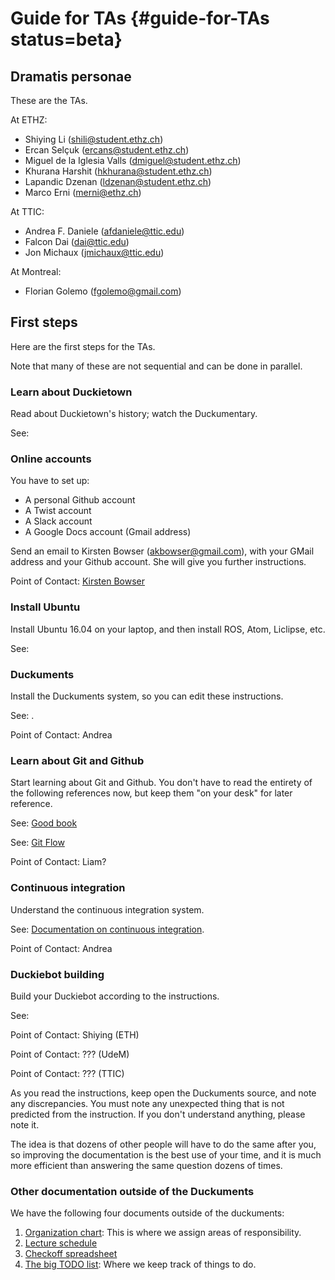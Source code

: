 # Guide for TAs {#guide-for-TAs status=beta}

## Dramatis personae

These are the TAs.

At ETHZ:

- Shiying Li (shili@student.ethz.ch)
- Ercan Selçuk (ercans@student.ethz.ch)
- Miguel de la Iglesia Valls (dmiguel@student.ethz.ch)
- Khurana Harshit (hkhurana@student.ethz.ch)
- Lapandic Dzenan (ldzenan@student.ethz.ch)
- Marco Erni (merni@ethz.ch)

At TTIC:

- Andrea F. Daniele (afdaniele@ttic.edu)
- Falcon Dai (dai@ttic.edu)
- Jon Michaux (jmichaux@ttic.edu)

At Montreal:

- Florian Golemo (fgolemo@gmail.com)


## First steps

Here are the first steps for the TAs.

Note that many of these are not sequential and can be done in parallel.

### Learn about Duckietown

Read about Duckietown's history; watch the Duckumentary.

See: [](+the_duckietown_project#duckietown-project)

### Online accounts

You have to set up:

- A personal  Github account
- A Twist account
- A Slack account
- A Google Docs account (Gmail address)

Send an email to Kirsten Bowser (akbowser@gmail.com), with your GMail address and your Github account.  She will give you further instructions.

Point of Contact: [Kirsten Bowser](mailto:akbowser@gmail.com)

### Install Ubuntu

Install Ubuntu 16.04 on your laptop,
and then install ROS, Atom, Liclipse, etc.

See: [](+opmanual_duckiebot#setup-laptop)

### Duckuments

Install the Duckuments system, so you can edit these instructions.

See: [](+duckumentation#contribute).

Point of Contact: Andrea

### Learn about Git and Github

Start learning about Git and Github. You don't have to read the entirety of the
following references now, but keep them "on your desk" for later reference.

See: [Good book](https://git-scm.com/book/en/v2)

See: [Git Flow](http://nvie.com/posts/a-successful-git-branching-model/)

Point of Contact: Liam?

### Continuous integration

Understand the continuous integration system.

See: [Documentation on continuous integration](+software_devel#continuous-integration).

Point of Contact: Andrea

### Duckiebot building

Build your Duckiebot according to the instructions.

See: [](+opmanual_duckiebot#building-duckiebot-c0)


Point of Contact: Shiying (ETH)

Point of Contact: ??? (UdeM)

Point of Contact: ??? (TTIC)

As you read the instructions, keep open the Duckuments source, and note any
discrepancies. You must note any unexpected thing that is not predicted from the
instruction. If you don't understand anything, please note it.

The idea is that dozens of other people will have to do the same after you, so
improving the documentation is the best use of your time, and it is much more
efficient than answering the same question dozens of times.

### Other documentation outside of the Duckuments

We have the following four documents outside of the duckuments:

1. [Organization chart][org-chart]: This is where we assign areas of responsibility.
2. [Lecture schedule][lecture-schedule]
3. [Checkoff spreadsheet][checkoff]
4. [The big TODO list][todo-list]: Where we keep track of things to do.


[org-chart]: https://docs.google.com/spreadsheets/d/18bG3BBsFGZllVeFBh3ygvXacHCO6gckMBqH77yvZnrw/edit?usp=sharing
[lecture-schedule]: https://docs.google.com/spreadsheets/d/18bG3BBsFGZllVeFBh3ygvXacHCO6gckMBqH77yvZnrw/edit?usp=sharing
[checkoff]: https://docs.google.com/spreadsheets/d/1uO1aq9zqBpLwo1qOzeBKKbB3CuAQAqM94T8B1AGpCKg/edit?usp=sharing
[todo-list]: https://docs.google.com/document/d/1PxM9GpcrKCMMhIbwsgW0bpIKcvPVrHwX-skJUEgc4-s/edit?usp=sharing

<!--
### Fill up the questionnaire

Please fill up the [preliminary questionnaire for TAs]().

TODO: add interactive unit and related questionnaires.

Point of contact: Jacopo -->
<!--
## On the interaction with students

TODO: to write

## How to ask questions

TODO: to write

## How to answer questions

TODO: to write

## Duckietown beyond the class

TODO: to write - used by many others

TODO: to write - translations -->
